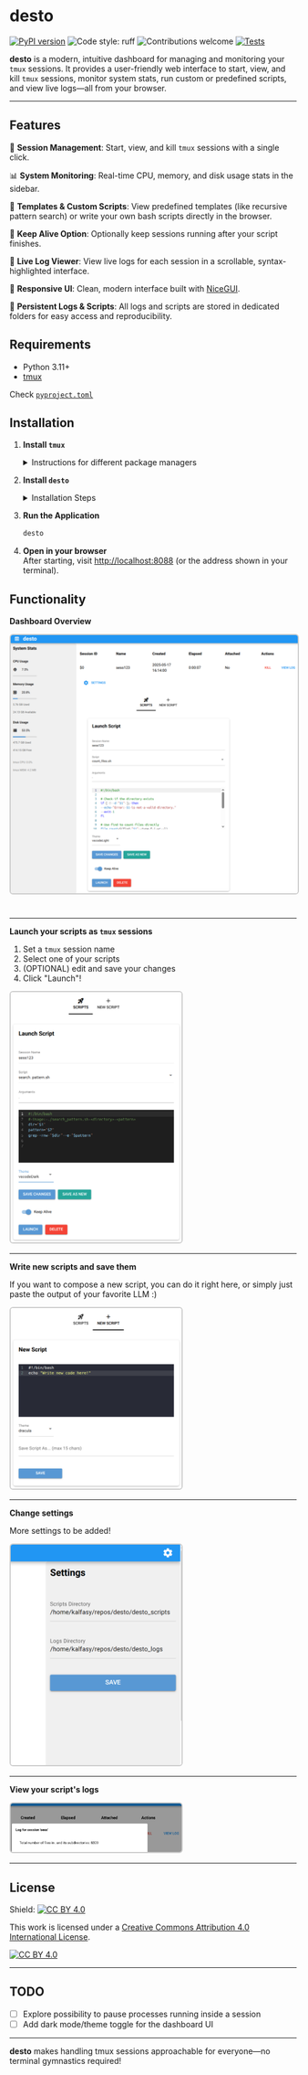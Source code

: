 # desto

[![PyPI version](https://badge.fury.io/py/desto.svg)](https://badge.fury.io/py/desto) ![Code style: ruff](https://img.shields.io/badge/code%20style-ruff-blueviolet) ![Contributions welcome](https://img.shields.io/badge/contributions-welcome-brightgreen.svg?style=flat) [![Tests](https://github.com/kalfasyan/desto/actions/workflows/ci.yml/badge.svg)](https://github.com/kalfasyan/desto/actions/workflows/ci.yml)

**desto** is a modern, intuitive dashboard for managing and monitoring your `tmux` sessions. It provides a user-friendly web interface to start, view, and kill `tmux` sessions, monitor system stats, run custom or predefined scripts, and view live logs—all from your browser.

---

## Features

🚀 **Session Management**: Start, view, and kill `tmux` sessions with a single click.

📊 **System Monitoring**: Real-time CPU, memory, and disk usage stats in the sidebar.

📝 **Templates & Custom Scripts**: View predefined templates (like recursive pattern search) or write your own bash scripts directly in the browser.

🔄 **Keep Alive Option**: Optionally keep sessions running after your script finishes.

📜 **Live Log Viewer**: View live logs for each session in a scrollable, syntax-highlighted interface.

💎 **Responsive UI**: Clean, modern interface built with [NiceGUI](https://nicegui.io/).

💾 **Persistent Logs & Scripts**: All logs and scripts are stored in dedicated folders for easy access and reproducibility.


## Requirements

- Python 3.11+
- [tmux](https://github.com/tmux/tmux)  
  
Check [`pyproject.toml`](pyproject.toml)


## Installation

1. **Install `tmux`**  
   <details>
   <summary>Instructions for different package managers</summary>

   - **Debian/Ubuntu**  
     ```bash
     sudo apt install tmux
     ```
   - **Almalinux/Fedora**  
     ```bash
     sudo dnf install tmux
     ```
   - **Arch Linux**  
     ```bash
     sudo pacman -S tmux
     ```
   </details>

2. **Install `desto`**  
   <details>
   <summary>Installation Steps</summary>

   - With [uv](https://github.com/astral-sh/uv):
     ```bash
     uv add desto
     ```
   - With pip:
     ```bash
     pip install desto
     # or
     uv pip install desto
     ```
   </details>

3. **Run the Application**  
   ```bash
   desto
   ```

4. **Open in your browser**  
   After starting, visit [http://localhost:8088](http://localhost:8088) (or the address shown in your terminal).


## Functionality

<div align="left">

**Dashboard Overview**

<img src="images/dashboard.png" alt="Dashboard Screenshot" title="Desto Dashboard" width="700" style="border:2px solid #ccc; border-radius:6px; margin-bottom:24px;"/>
  
---
**Launch your scripts as `tmux` sessions**  
    
1. Set a `tmux` session name
2. Select one of your scripts
3. (OPTIONAL) edit and save your changes
4. Click "Launch"!

<img src="images/launch_script.png" alt="Custom Template" title="Launch Script" width="300" style="border:2px solid #ccc; border-radius:6px;"/>

---
**Write new scripts and save them**
  
If you want to compose a new script, you can do it right here, or simply just paste the output of your favorite LLM :)
  
<img src="images/write_new_script.png" alt="Custom Template" title="Write New" width="300" style="border:2px solid #ccc; border-radius:6px;"/>
  
---
**Change settings**  
  
More settings to be added! 
  
<img src="images/settings.png" alt="Custom Template" title="Change Settings" width="300" style="border:2px solid #ccc; border-radius:6px;"/>
  
---
**View your script's logs**  
  
<img src="images/view_logs.png" alt="Custom Template" title="View Logs" width="300" style="border:2px solid #ccc; border-radius:6px;"/>

</div>

---

## License

Shield: [![CC BY 4.0][cc-by-shield]][cc-by]

This work is licensed under a
[Creative Commons Attribution 4.0 International License][cc-by].

[![CC BY 4.0][cc-by-image]][cc-by]

[cc-by]: http://creativecommons.org/licenses/by/4.0/
[cc-by-image]: https://i.creativecommons.org/l/by/4.0/88x31.png
[cc-by-shield]: https://img.shields.io/badge/License-CC%20BY%204.0-lightgrey.svg

---

## TODO

- [ ] Explore possibility to pause processes running inside a session
- [ ] Add dark mode/theme toggle for the dashboard UI

---

**desto** makes handling tmux sessions approachable for everyone—no terminal gymnastics required!
